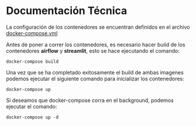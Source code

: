 # Documentación Técnica

La configuración de los contenedores se encuentran definidos en el archivo [docker-compose.yml](../../docker-compose.yml)

Antes de poner a correr los contenedores, es necesario hacer build de los contenedores **airflow** y **streamlit**, 
esto se hace ejecutando el comando:
```
docker-compose build
```

Una vez que se ha completado exitosamente el build de ambas imagenes podemos ejecutar el siguiente comando para
inicializar los contenedores:

```
docker-compose up
```
Si deseamos que docker-compose corra en el background, podemos ejecutar el comando:
```
docker-compose up -d
```